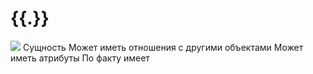 # {{.}}

![](@entity/seaf.self/card_grid?data={{data}})
Сущность
Может иметь отношения с другими объектами
Может иметь атрибуты
По факту имеет